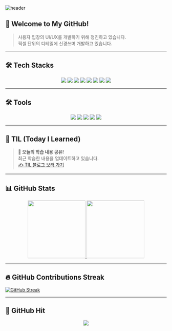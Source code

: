 ![header](https://capsule-render.vercel.app/api?type=waving&color=auto&fontSize=30&height=250&text=안녕하세요!%20프론트엔드%20개발자%20문성준입니다.&animation=fadeIn)

## 👋 Welcome to My GitHub!  
> 사용자 입장의 UI/UX를 개발하기 위해 정진하고 있습니다. <br>
> 픽셀 단위의 디테일에 신경쓰며 개발하고 있습니다.

---

## 🛠️ Tech Stacks  

<div align="center">
  <img src="https://img.shields.io/badge/HTML5-E34F26?style=for-the-badge&logo=HTML5&logoColor=white">
  <img src="https://img.shields.io/badge/CSS3-1572B6?style=for-the-badge&logo=CSS3&logoColor=white">
  <img src="https://img.shields.io/badge/Javascript-F7DF1E?style=for-the-badge&logo=Javascript&logoColor=black">
  <img src="https://img.shields.io/badge/TypeScript-3178C6?style=for-the-badge&logo=typescript&logoColor=white">
  <img src="https://img.shields.io/badge/React-61DAFB?style=for-the-badge&logo=React&logoColor=white">
  <img src="https://img.shields.io/badge/Redux-764ABC?style=for-the-badge&logo=Redux&logoColor=white">
  <img src="https://img.shields.io/badge/Socket.io-010101?style=for-the-badge&logo=socket.io&logoColor=white">
  <img src="https://img.shields.io/badge/Next.js-000000?style=for-the-badge&logo=Next.js&logoColor=white">
</div>

---

## 🛠️ Tools  

<div align="center">
  <img src="https://img.shields.io/badge/Visual Studio Code-007ACC?style=flat-square&logo=Visual Studio Code&logoColor=white"/>
  <img src="https://img.shields.io/badge/GitHub-181717?style=flat-square&logo=GitHub&logoColor=white"/>
  <img src="https://img.shields.io/badge/Figma-F24E1E?style=flat-square&logo=Figma&logoColor=white"/>
  <img src="https://img.shields.io/badge/Slack-4A154B?style=flat-square&logo=Slack&logoColor=white"/>
  <img src="https://img.shields.io/badge/Discord-5865F2?style=flat-square&logo=Discord&logoColor=white"/>
</div>

---

## 📅 TIL (Today I Learned)  
> **📖 오늘의 학습 내용 공유!**  
> 최근 학습한 내용을 업데이트하고 있습니다.  
> [✍️ TIL 블로그 보러 가기](https://moonmisae-cdpt.tistory.com/)

---

## 📊 GitHub Stats  

<div align="center">
  <a href="https://github.com/CamelIsTheBestConvention">
    <img src="https://github-readme-stats.vercel.app/api?username=CamelIsTheBestConvention&show_icons=true&theme=tokyonight" height="180px">
  </a>
  <a href="https://github.com/anuraghazra/github-readme-stats">
    <img src="https://github-readme-stats.vercel.app/api/top-langs/?username=CamelIsTheBestConvention&layout=compact&theme=tokyonight" height="180px">
  </a>
</div>

---

## 🔥 GitHub Contributions Streak  
[![GitHub Streak](https://github-readme-streak-stats.herokuapp.com/?user=CamelIsTheBestConvention&theme=tokyonight)](https://github.com/DenverCoder1/github-readme-streak-stats)

---

## 🚀 GitHub Hit  
<div align="center">
  <a href="https://github.com/CamelIsTheBestConvention">
    <img src="https://hits.seeyoufarm.com/api/count/incr/badge.svg?url=https%3A%2F%2Fgithub.com%2FCamelIsTheBestConvention&count_bg=%23000000&title_bg=%23000000&icon=github.svg&icon_color=%23E7E7E7&title=GitHub&edge_flat=false"/>
  </a>
</div>
